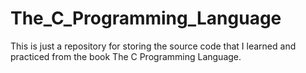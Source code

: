 # The_C_Programming_Language
This is just a repository for storing the source code that I learned and practiced from the book The C Programming Language.

